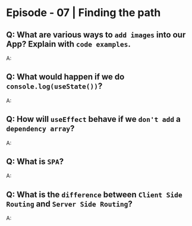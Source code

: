 # Episode - 07 | Finding the path

## Q: What are various ways to `add images` into our App? Explain with `code examples`.
A:

## Q: What would happen if we do `console.log(useState())`?
A:

## Q: How will `useEffect` behave if we `don't add` a `dependency array`?
A:

## Q: What is `SPA`?
A:

## Q: What is the `difference` between `Client Side Routing` and `Server Side Routing`?
A:

